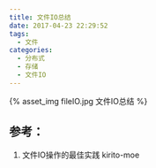 ```yaml
---
title: 文件IO总结
date: 2017-04-23 22:29:52
tags:
  - 文件
categories:
  - 分布式
  - 存储 
  - 文件IO   
---
```


<p></p>
<!-- more -->

{% asset_img fileIO.jpg 文件IO总结 %}


## 参考：

1. 文件IO操作的最佳实践 kirito-moe


